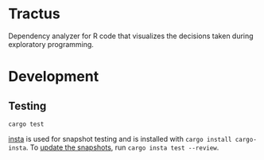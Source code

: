 # Tractus
Dependency analyzer for R code that visualizes the decisions taken during exploratory programming.

# Development
## Testing
```
cargo test
```

[insta](https://docs.rs/insta/) is used for snapshot testing and is installed with `cargo install cargo-insta`. To [update the snapshots](https://docs.rs/insta/0.8.2/insta/#snapshot-updating), run `cargo insta test --review`.